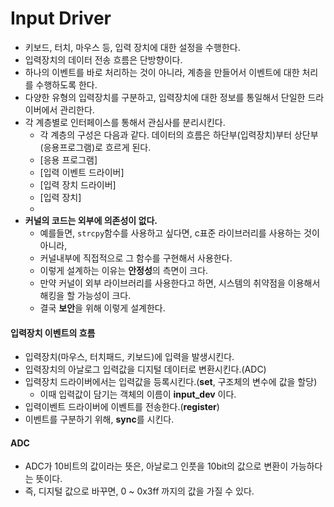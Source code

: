 # Input Driver
- 키보드, 터치, 마우스 등, 입력 장치에 대한 설정을 수행한다.
- 입력장치의 데이터 전송 흐름은 단방향이다.
- 하나의 이벤트를 바로 처리하는 것이 아니라, 계층을 만들어서 이벤트에 대한 처리를 수행하도록 한다.
- 다양한 유형의 입력장치를 구분하고, 입력장치에 대한 정보를 통일해서 단일한 드라이버에서 관리한다.
- 각 계층별로 인터페이스를 통해서 관심사를 분리시킨다.
  - 각 계층의 구성은 다음과 같다. 데이터의 흐름은 하단부(입력장치)부터 상단부(응용프로그램)로 흐르게 된다.
  - [응용 프로그램]
  - [입력 이벤트 드라이버]
  - [입력 장치 드라이버]
  - [입력 장치]
  -
- **커널의 코드는 외부에 의존성이 없다.**
  - 예를들면, `strcpy`함수를 사용하고 싶다면, c표준 라이브러리를 사용하는 것이 아니라,
  - 커널내부에 직접적으로 그 함수를 구현해서 사용한다.
  - 이렇게 설계하는 이유는 **안정성**의 측면이 크다.
  - 만약 커널이 외부 라이브러리를 사용한다고 하면, 시스템의 취약점을 이용해서 해킹을 할 가능성이 크다.
  - 결국 **보안**을 위해 이렇게 설계한다.

#### 입력장치 이벤트의 흐름
- 입력장치(마우스, 터치패드, 키보드)에 입력을 발생시킨다.
- 입력장치의 아날로그 입력값을 디지털 데이터로 변환시킨다.(ADC)
- 입력장치 드라이버에서는 입력값을 등록시킨다.(**set**, 구조체의 변수에 값을 할당)
  - 이때 입력값이 담기는 객체의 이름이 **input_dev** 이다.
- 입력이벤트 드라이버에 이벤트를 전송한다.(**register**)
- 이벤트를 구분하기 위해, **sync**를 시킨다.

#### ADC
- ADC가 10비트의 값이라는 뜻은, 아날로그 인풋을 10bit의 값으로 변환이 가능하다는 뜻이다.
- 즉, 디지털 값으로 바꾸면, 0 ~ 0x3ff 까지의 값을 가질 수 있다.
